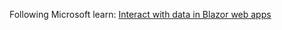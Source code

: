 Following Microsoft learn: [Interact with data in Blazor web apps](https://learn.microsoft.com/en-us/training/modules/interact-with-data-blazor-web-apps/)
